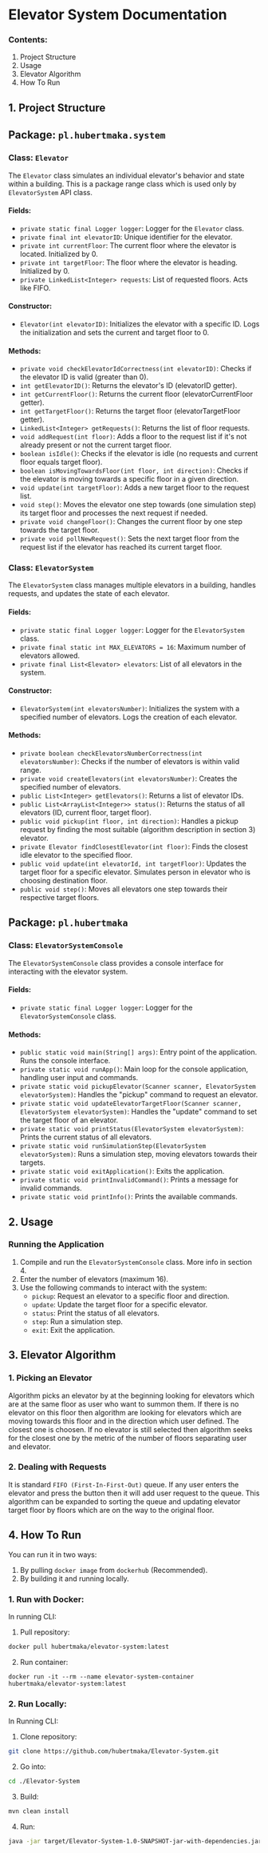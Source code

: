 # Elevator System Documentation

### Contents:
1. Project Structure
2. Usage
3. Elevator Algorithm
4. How To Run

## 1. Project Structure

## Package:  `pl.hubertmaka.system`

### Class:  `Elevator`

The  `Elevator`  class simulates an individual elevator's behavior and state within a building. This is a package range class which is used only by `ElevatorSystem` API class.

#### Fields:

-   `private static final Logger logger`: Logger for the  `Elevator`  class.
-   `private final int elevatorID`: Unique identifier for the elevator.
-   `private int currentFloor`: The current floor where the elevator is located. Initialized by 0.
-   `private int targetFloor`: The floor where the elevator is heading. Initialized by 0.
-   `private LinkedList<Integer> requests`: List of requested floors. Acts like FIFO.

#### Constructor:

-   `Elevator(int elevatorID)`: Initializes the elevator with a specific ID. Logs the initialization and sets the current and target floor to 0.

#### Methods:

-   `private void checkElevatorIdCorrectness(int elevatorID)`: Checks if the elevator ID is valid (greater than 0).
-   `int getElevatorID()`: Returns the elevator's ID (elevatorID getter).
-   `int getCurrentFloor()`: Returns the current floor (elevatorCurrentFloor getter).
-   `int getTargetFloor()`: Returns the target floor (elevatorTargetFloor getter).
-   `LinkedList<Integer> getRequests()`: Returns the list of floor requests.
-   `void addRequest(int floor)`: Adds a floor to the request list if it's not already present or not the current target floor.
-   `boolean isIdle()`: Checks if the elevator is idle (no requests and current floor equals target floor).
-   `boolean isMovingTowardsFloor(int floor, int direction)`: Checks if the elevator is moving towards a specific floor in a given direction.
-   `void update(int targetFloor)`: Adds a new target floor to the request list.
-   `void step()`: Moves the elevator one step towards (one simulation step) its target floor and processes the next request if needed.
-   `private void changeFloor()`: Changes the current floor by one step towards the target floor.
-   `private void pollNewRequest()`: Sets the next target floor from the request list if the elevator has reached its current target floor.

### Class:  `ElevatorSystem`

The  `ElevatorSystem`  class manages multiple elevators in a building, handles requests, and updates the state of each elevator.

#### Fields:

-   `private static final Logger logger`: Logger for the  `ElevatorSystem`  class.
-   `private final static int MAX_ELEVATORS = 16`: Maximum number of elevators allowed.
-   `private final List<Elevator> elevators`: List of all elevators in the system.

#### Constructor:

-   `ElevatorSystem(int elevatorsNumber)`: Initializes the system with a specified number of elevators. Logs the creation of each elevator.

#### Methods:

-   `private boolean checkElevatorsNumberCorrectness(int elevatorsNumber)`: Checks if the number of elevators is within valid range.
-   `private void createElevators(int elevatorsNumber)`: Creates the specified number of elevators.
-   `public List<Integer> getElevators()`: Returns a list of elevator IDs.
-   `public List<ArrayList<Integer>> status()`: Returns the status of all elevators (ID, current floor, target floor).
-   `public void pickup(int floor, int direction)`: Handles a pickup request by finding the most suitable (algorithm description in section 3) elevator.
-   `private Elevator findClosestElevator(int floor)`: Finds the closest idle elevator to the specified floor.
-   `public void update(int elevatorId, int targetFloor)`: Updates the target floor for a specific elevator. Simulates person in elevator who is choosing destination floor.
-   `public void step()`: Moves all elevators one step towards their respective target floors.

## Package:  `pl.hubertmaka`

### Class:  `ElevatorSystemConsole`

The  `ElevatorSystemConsole`  class provides a console interface for interacting with the elevator system.

#### Fields:

-   `private static final Logger logger`: Logger for the  `ElevatorSystemConsole`  class.

#### Methods:

-   `public static void main(String[] args)`: Entry point of the application. Runs the console interface.
-   `private static void runApp()`: Main loop for the console application, handling user input and commands.
-   `private static void pickupElevator(Scanner scanner, ElevatorSystem elevatorSystem)`: Handles the "pickup" command to request an elevator.
-   `private static void updateElevatorTargetFloor(Scanner scanner, ElevatorSystem elevatorSystem)`: Handles the "update" command to set the target floor of an elevator.
-   `private static void printStatus(ElevatorSystem elevatorSystem)`: Prints the current status of all elevators.
-   `private static void runSimulationStep(ElevatorSystem elevatorSystem)`: Runs a simulation step, moving elevators towards their targets.
-   `private static void exitApplication()`: Exits the application.
-   `private static void printInvalidCommand()`: Prints a message for invalid commands.
-   `private static void printInfo()`: Prints the available commands.

## 2. Usage

### Running the Application

1.  Compile and run the  `ElevatorSystemConsole`  class. More info in section 4.
2.  Enter the number of elevators (maximum 16).
3.  Use the following commands to interact with the system:
    -   `pickup`: Request an elevator to a specific floor and direction.
    -   `update`: Update the target floor for a specific elevator.
    -   `status`: Print the status of all elevators.
    -   `step`: Run a simulation step.
    -   `exit`: Exit the application.

## 3. Elevator Algorithm
### 1. Picking an Elevator
Algorithm picks an elevator by at the beginning looking for elevators which are at the same floor as user who want to summon them. If there is no elevator on this floor then algorithm are looking for elevators which are moving towards this floor and in the direction which user defined. The closest one is choosen. If no elevator is still selected then algorithm seeks for the closest one by the metric of the number of floors separating user and elevator.

### 2. Dealing with Requests
It is standard `FIFO (First-In-First-Out)` queue. If any user enters the elevator and press the button then it will add user request to the queue. This algorithm can be expanded to sorting the queue and updating elevator target floor by floors which are on the way to the original floor.

## 4. How To Run
You can run it in two ways:
1. By pulling `docker image` from `dockerhub` (Recommended).
2. By building it and running locally.

### 1. Run with Docker:
In running CLI:
1. Pull repository:
```bash
docker pull hubertmaka/elevator-system:latest
```
2. Run container:
```
docker run -it --rm --name elevator-system-container hubertmaka/elevator-system:latest
```

### 2. Run Locally:
In Running CLI:
1. Clone repository:
```bash
git clone https://github.com/hubertmaka/Elevator-System.git
```
2. Go into:
```bash
cd ./Elevator-System
```
3. Build:
```bash
mvn clean install
```
4. Run:
```bash
java -jar target/Elevator-System-1.0-SNAPSHOT-jar-with-dependencies.jar
```


